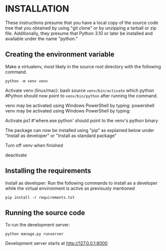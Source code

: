 
# INSTALLATION
These instructions presume that you have a local copy of the source code tree that you obtained by using "git clone" or by unzipping a tarball or zip file. Additionally, they presume that Python 3.10 or later be installed and available under the name "python."

## Creating the environment variable
Make a virtualenv, most likely in the source root directory with the following command.

``` python -m venv venv ```

Activate venv (linux/mac):  bash  source ```venv/bin/activate``` which python #Python should now point to ```venv/bin/python``` after running the command.

venv may be activated using Windows PowerShell by typing:  powershell venv may be activated using Windows PowerShell by typing:

Activate.ps1 #'where.exe python' should point to the venv's python binary

The package can now be installed using "pip" as explained below under "Install as developer" or "Install as standard package"

Turn off venv when finished

deactivate

## Installing the requirements

Install as developer: Run the following commands to install as a developer while the virtual environment is active as previously mentioned

```pip install -r requirements.txt ```

## Running the source code

To run the development server:

```python manage.py runserver```

Development server starts at http://127.0.0.1:8000
